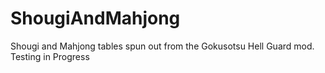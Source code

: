 # ShougiAndMahjong
Shougi and Mahjong tables spun out from the Gokusotsu Hell Guard mod.
Testing in Progress

